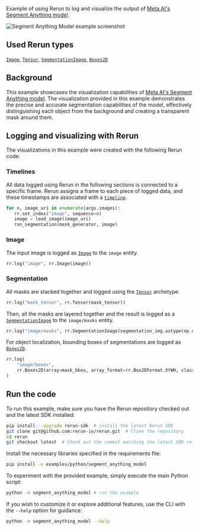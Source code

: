 <!--[metadata]
title = "Segment anything model"
tags = ["2D", "SAM", "Segmentation"]
thumbnail = "https://static.rerun.io/segment-anything-model/36438df27a287e5eff3a673e2464af071e665fdf/480w.png"
thumbnail_dimensions = [480, 480]
channel = "release"
-->

Example of using Rerun to log and visualize the output of [Meta AI's Segment Anything model](https://segment-anything.com/).

<picture data-inline-viewer="examples/segment_anything_model">
  <source media="(max-width: 480px)" srcset="https://static.rerun.io/segment_anything_model/6aa2651907efbcf81be55b343caa76b9de5f2138/480w.png">
  <source media="(max-width: 768px)" srcset="https://static.rerun.io/segment_anything_model/6aa2651907efbcf81be55b343caa76b9de5f2138/768w.png">
  <source media="(max-width: 1024px)" srcset="https://static.rerun.io/segment_anything_model/6aa2651907efbcf81be55b343caa76b9de5f2138/1024w.png">
  <source media="(max-width: 1200px)" srcset="https://static.rerun.io/segment_anything_model/6aa2651907efbcf81be55b343caa76b9de5f2138/1200w.png">
  <img src="https://static.rerun.io/segment_anything_model/6aa2651907efbcf81be55b343caa76b9de5f2138/full.png" alt="Segment Anything Model example screenshot">
</picture>

## Used Rerun types
[`Image`](https://www.rerun.io/docs/reference/types/archetypes/image), [`Tensor`](https://www.rerun.io/docs/reference/types/archetypes/tensor), [`SegmentationImage`](https://www.rerun.io/docs/reference/types/archetypes/segmentation_image), [`Boxes2D`](https://www.rerun.io/docs/reference/types/archetypes/boxes2d)

## Background
This example showcases the visualization capabilities of [Meta AI's Segment Anything model](https://segment-anything.com/).
The visualization provided in this example demonstrates the precise and accurate segmentation capabilities of the model, effectively distinguishing each object from the background and creating a transparent mask around them.

## Logging and visualizing with Rerun

The visualizations in this example were created with the following Rerun code:

### Timelines

All data logged using Rerun in the following sections is connected to a specific frame.
Rerun assigns a frame to each piece of logged data, and these timestamps are associated with a [`timeline`](https://www.rerun.io/docs/concepts/timelines).

 ```python
for n, image_uri in enumerate(args.images):
    rr.set_index("image", sequence=n)
    image = load_image(image_uri)
    run_segmentation(mask_generator, image)
 ```

### Image
The input image is logged as [`Image`](https://www.rerun.io/docs/reference/types/archetypes/image) to the `image` entity.
```python
rr.log("image", rr.Image(image))
```
### Segmentation
All masks are stacked together and logged using the [`Tensor`](https://www.rerun.io/docs/reference/types/archetypes/tensor) archetype.
```python
rr.log("mask_tensor", rr.Tensor(mask_tensor))
```
Then, all the masks are layered together and the result is logged as a [`SegmentationImage`](https://www.rerun.io/docs/reference/types/archetypes/segmentation_image) to the `image/masks` entity.
```python
rr.log("image/masks", rr.SegmentationImage(segmentation_img.astype(np.uint8)))
```
For object localization, bounding boxes of segmentations are logged as [`Boxes2D`](https://www.rerun.io/docs/reference/types/archetypes/boxes2d).
```python
rr.log(
    "image/boxes",
    rr.Boxes2D(array=mask_bbox, array_format=rr.Box2DFormat.XYWH, class_ids=[id for id, _ in masks_with_ids]),
)
```

## Run the code
To run this example, make sure you have the Rerun repository checked out and the latest SDK installed:
```bash
pip install --upgrade rerun-sdk  # install the latest Rerun SDK
git clone git@github.com:rerun-io/rerun.git  # Clone the repository
cd rerun
git checkout latest  # Check out the commit matching the latest SDK release
```
Install the necessary libraries specified in the requirements file:
```bash
pip install -e examples/python/segment_anything_model
```
To experiment with the provided example, simply execute the main Python script:
```bash
python -m segment_anything_model # run the example
```
If you wish to customize it or explore additional features, use the CLI with the `--help` option for guidance:
```bash
python -m segment_anything_model --help
```
